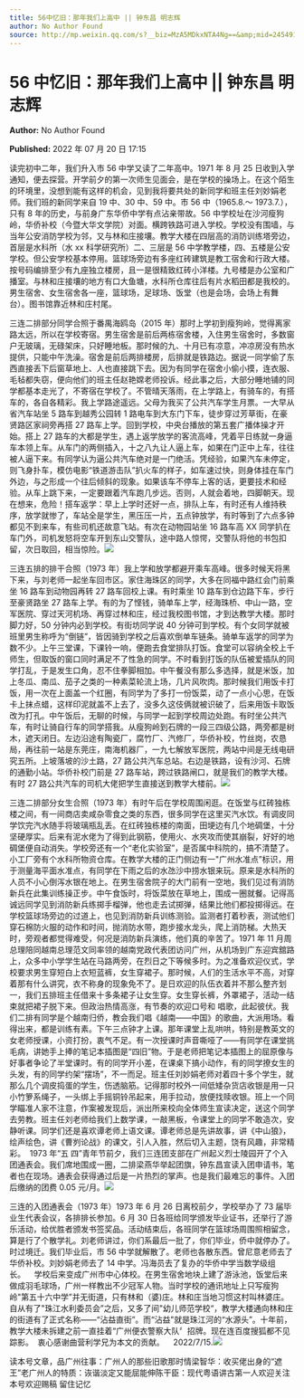```yaml
---
title: 56中忆旧：那年我们上高中 || 钟东昌 明志辉
author: No Author Found
source: http://mp.weixin.qq.com/s?__biz=MzA5MDkxNTA4Ng==&amp;mid=2454912461&amp;idx=1&amp;sn=c1b3382811072550f2f66b11445bd650&amp;chksm=87a235acb0d5bcbae38492439e05151421c25937e7ee1d28d91b59ace4e54a65975482b30a71#rd
---
```


# 56 中忆旧：那年我们上高中 || 钟东昌 明志辉

**Author:** No Author Found

**Published:** 2022 年 07 月 20 日 17:15

读完初中二年，我们升入市 56 中学又读了二年高中。1971 年 8 月 25 日收到入学通知，便去探营。开学前夕的第一次师生见面会，是在学校的操场上。在这个陌生的环境里，没想到能有这样的机会，见到我将要共处的新同学和班主任刘妙娟老师。我们班的新同学来自 19 中、30 中、59 中。市 56 中（1965.8.～ 1973.7.），只有 8 年的历史，与前身广东华侨中学有点沾亲带故。56 中学校址在沙河瘦狗岭，华侨补校（今暨大华文学院）对面。横跨铁路可进入学校。学校没有围墙，与当年公安消防学校为邻，又与林和庄接壤。教学大楼在四层高的消防训练塔旁边，首层是水科所（水 xx 科学研究所）二、三层是 56 中学教学楼，四、五楼是公安学校。但公安学校基本停用。篮球场旁边有多座红砖建筑是教工宿舍和行政大楼。按号码编排至少有九座独立楼房，且一是很精致红砖小洋楼。九号楼是办公室和广播室。与林和庄接壤的地方有口大鱼塘，水科所仓库往后有片水稻田都是我校的。男生宿舍、女生宿舍各一座，篮球场，足球场、饭堂（也是会场，会场上有舞台）。图书馆靠近林和庄村尾。

三连二排部分同学合照于番禺海鸥岛（2015 年）那时上学初到瘦狗岭，觉得离家路太远，所以在学校寄宿。男生宿舍是前后两栋宿舍楼，入住男生宿舍时，多数窗户无玻璃，无碌架床，只好睡地板。那时候的九、十月已有凉意，冲凉房没有热水提供，只能中午洗澡。宿舍是前后两排楼房，后排就是铁路边。据说一同学偷了东西直接丢下后窗草地上、人也直接跳下去。因为有同学在宿舍小偷小摸，连衣服、毛毡都失窃，便向他们的班主任赵艳嫦老师投诉。经此事之后，大部分睡地铺的同学都基本走光了，不寄宿在学校了。不管晴天落雨，在上学路上，有骑车的，有搭车的，各自各精彩。我上学路途遥远。父母为我买了公共汽车学生月票。一大早从省汽车站坐 5 路车到越秀公园转 1 路电车到大东门下车，徒步穿过芳草街，在豪贤路区家祠旁再搭 27 路车上学。回到学校，中央台播放的第五套广播体操才开始。搭上 27 路车的大都是学生，遇上返学放学的客流高峰，凭着平日练就一身逼车本领上车。从车门的两侧插入，十之八九让人逼上车，如果在门正中上车，往往被人逼下来。有同学认为逼公共汽车绝对是一门绝活。凭经验，如果汽车未停定，则飞身扑车，模仿电影“铁道游击队”扒火车的样子，如车速过快，则身体挂在车门外边，与之形成一个往后倾斜的现象。如果该车不停车上客的话，更要技术和经验。从车上跳下来，一定要跟着汽车跑几步远。否则，人就会着地，四脚朝天。现在想来，危险！搭车返学：早上上学时还好一点，排队上车，有时还有人维持秩序，放学就惨了，车站全是学生，黑压压一片，五点钟放学，有时等到了六点多钟都见不到来车，有些司机还故意飞站。有次在动物园站坐 16 路车高 XX 同学扒在车门外，司机发怒将空车开到东山交警队，途中路人惊愕，交警队将他的书包扣留，次日取回，相当惊险。![](https://mmbiz.qpic.cn/mmbiz_jpg/PJWG74pLsMb9LsN0b9gicAeB9c6saibmzcib35cuibHCQ7JEnNNzY6RyicmYQyQF521pTm7gtsib2UtM8UvTc3muVzyQ/640)

三连五排的排干合照（1973 年）我上学和放学都避开乘车高峰。很多时候天将黑下来，与刘老师一起坐车回市区。家住海珠区的同学，大多在同福中路红会门前乘坐 16 路车到动物园再转 27 路车回校上课。有时乘坐 10 路车到仓边路下车，步行至豪贤路坐 27 路车上学。有的为了悭钱，骑单车上学，经海珠桥、中山一路，空军医院、穿过天河机场、再穿过林和庄，经过我校图书馆，才到达教学大楼。那时脚力好，50 分钟内必到学校。有街坊同学说 40 分钟可到学校。有个女同学就被班里男生称呼为“倒链”，皆因骑到学校之后喜欢倒单车链条。骑单车返学的同学为数不少。上午三堂课，下课铃一响，便跑去食堂排队打饭。食堂可以容纳全校上千师生，但取饭的窗口同时满足不了性急的同学。不时看到打饭的队伍被爱插队的同学打乱，于是发生口角，忍不住拳脚相加。中午餐没有那么多选择，就是米饭，加上冬瓜、南瓜、茄子之类的一种素菜轮流上场，几片风吹肉。那时候我们用饭卡打饭，用一次在上面盖一个红圈，有同学为了多打一份饭菜，动了一点小心思，在饭卡上抹点蜡，这样印泥就盖不上去了，没多久这伎俩就被识破了，后来用饭卡取饭改为打孔。中午饭后，无聊的时候，与同学一起到学校周边处跑。有时坐公共汽车，有时让骑自行车的同学搭我。从瘦狗岭到石牌的一段三四级公路，两旁都是树木，遮天闭日。左边沿途有陶瓷厂，腐竹厂、汽修厂，华侨补校，竹丝岗，农恳局，再往前一站是东莞庄，南海机器厂，一九七解放军医院，两站中间是无线电研究五所。上坡落坡的沙土路，27 路公共汽车总站。右边是铁路，设有沙河、石牌的通勤小站。华侨䃼校门前是 27 路车站，跨过铁路闸口，就是我们的教学大楼。有时 27 路公共汽车的司机大佬把学生直接送到教学大楼前。![](https://mmbiz.qpic.cn/mmbiz_jpg/PJWG74pLsMb9LsN0b9gicAeB9c6saibmzcibcWDensQN8dIuicl8gEhDO19zA2kaA5OmbaXguoic8vA9ibq861eicThNA/640)

三连二排部分女生合照（1973 年）有时午后在学校周围闲逛。在饭堂与红砖独栋楼之间，有一间商店卖咸杂零食之类的东西，很多同学在这里买汽水饮。有调皮同学饮完汽水随手将玻璃瓶乱丢。在红砖独栋楼的南面，田埂边有几个地碉堡，十分坚硬厚实。后来有泥水佬为了得到此钢筋，使用火、水夾攻而使其崩裂，好好的地碉堡便自动消失。学校旁还有一个“老化实验室”，是否属中科院的，搞不清楚了。小工厂旁有个水科所物资仓库。在教学大楼的正门侧边有一"广州水准点”标识，用于测量海平面水准点，有同学在下雨之后的水氹沙中捞水银来玩。原来是水科所的人员不小心倒泻水银在地上。在男生宿舍院子的大门前有一空地，我们见过有消防新兵在此集训练操正步。中午食饭时，将饭菜放在草地上，围成一圈就餐。记得高诚远同学见到消防新兵练掷手榴弹，他也走去试掷弹，结果比他们都投掷得远。在学校篮球场旁边的过道上，也见到消防新兵训练测验。监测者打着秒表，测试他们穿石棉防火服的动作和时间，抛消防水带，跑步接水龙头，爬上消防梯。大热天时，旁观者都觉得难受，何况是消防新兵演练，他们真的辛苦了。1971 年 11 月周总理陪同越南总理范文同率领的越南党政代表团访问广州，从机场到广东迎宾舘路上，众多中小学学生站在马路两旁，在烈日之下等候多时。为之准备欢迎仪式，学校要求男生穿短白上衣短蓝裤，女生穿裙子。那时候，人们的生活水平不高，对穿着那有什么讲究，衣不称身的现象免不了。是日欢迎的队伍衣着并不那么整齐划一，我们五排班主任借来十多条裙子让女生穿。女生穿长裤，外罩裙子，活动一结束就把裙子脱下来。但政治热情高涨，有节奏的欢迎口号和 唱歌，此起彼伏。我们二排有同学是个越南归侨，教会我们唱《越南——中国》的歌曲，大派用场。看得出来，都是训练有素。下午三点钟才上课。那年课堂上乱哄哄，特别是教英文的女老师授课，小资打扮，衷气不足。有一次授课时声音嘶哑了——有同学在课堂挑毛病，讲她手上捧的笔记本插图是“四旧”物。于是老师把笔记本插图上的屈原像与好事者争论了半堂课时。有的同学开小差，在课桌下搞小动作，有的同学撩女生的头发，有的同学约架“摆场”，不一而足。班主任刘妙娟老师对着四十多个学生，就那么几个调皮捣蛋的学生，伤透脑筋。记得那时校外一间低矮杂货店收银是用一只小竹箩系绳子，一头绑上手摇铜铃吊起来，用手拉动，放便找赎收银。班上一个同学瞄准人家不注意，作案被发现后，派出所来校向全体师生宣读决定，送这个同学去劳教。班主任刘老师给我们上数学课，一敲黑板，令课堂上的同学不敢造次，安静听课。同学们还是喜欢谭老师上语文课。谭老师总是先讲故事，讲《中山狼》，绘声绘色，讲《曹刿论战》的课文，引人入胜，然后切入主题，饶有风趣，非常精彩。  1973 年“五 四”青年节前夕，我们三连团支部在广州起义烈士陵园开了个入团通表会。我们席地围成一圈，二排梁燕华举起团旗，钟东昌宣读入团申请书，笔者也在现场。通表会获得通过后是一片热烈的掌声。也是我们最难忘的事件。入团后缴纳的团费 0.05 元/月。![](https://mmbiz.qpic.cn/mmbiz_jpg/PJWG74pLsMb9LsN0b9gicAeB9c6saibmzcUBWTYfhm7XdYXSo3AzBcUrwnwHstooWPq5sgzUjUibpemqtQzE8OsqA/640)

三连的入团通表会（1973 年）1973 年 6 月 26 日离校前夕，学校举办了 73 届毕业生代表会议，各排排长参加。6 月 30 日各班给同学颁发毕业证书，还举行了游乐活动，给优胜者颁发书签奖品。活动结束后，各班同学在篮球场周围照相留念，算是行了个散学礼。刘老师讲过，你们系最后一批了，你们毕业，侨中就停办了。时过境迁。我们毕业后，市 56 中学就解散了。老师也各散东西。曾尼意老师去了华侨补校。刘妙娟老师去了 14 中学。冯海员去了复办的华侨中学当数学级组长。    学校后来变成广州市中心体校。在男生宿舍地块上建了游泳池，饭堂后来做成羽毛球场，广州一样教出不少冠军人物。当时学校的通讯地址上只写瘦狗岭"第五十六中学”并无街道，只有林和（婆)庄。林和庄当地习惯这村叫林婆庄。自从有了"珠江水利委员会”之后，又多了间"幼儿师范学校“，教学大楼通向林和庄的街道有了正式名称——“沾益直街”。而“沾益"就是珠江河的“水源头”。十年前，教学大楼未拆建之前一直挂着“广州便衣警察大队〞招牌。现在连百度搜狐都不见踪影。  衷心感谢曲营利学兄为本文的贡献。    2022/7/15.![](https://mmbiz.qpic.cn/mmbiz_jpg/PJWG74pLsMb9LsN0b9gicAeB9c6saibmzcGhAx9KPsXjlxbe7iaoMQdpiaen0GzGrRjxoFeducwW1ibhyVv4e2KNuIw/640)

读本号文章，品广州往事：广州人的那些旧歌那时情梁智华：收买佬出身的“遮王”老广州人的特质：诙谐淡定又能屈能伸陈干臣：现代粤语讲古第一人欢迎关注本号欢迎赐稿 留住记忆
